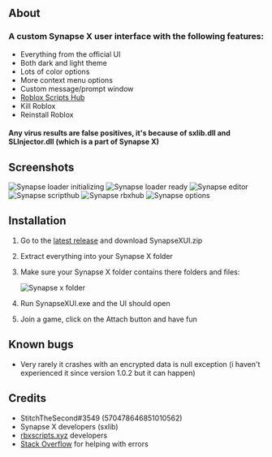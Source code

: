 ## About
### A custom Synapse X user interface with the following features:
- Everything from the official UI
- Both dark and light theme
- Lots of color options
- More context menu options
- Custom message/prompt window
- [Roblox Scripts Hub](https://rbxscripts.xyz/)
- Kill Roblox
- Reinstall Roblox

#### Any virus results are false positives, it's because of sxlib.dll and SLInjector.dll (which is a part of Synapse X)

## Screenshots
![Synapse loader initializing](https://user-images.githubusercontent.com/42714453/138700720-5b2bec2b-b3fb-498d-bf32-d8b20c60e94e.png)
![Synapse loader ready](https://user-images.githubusercontent.com/42714453/138700742-446dc4c2-72fd-4c16-8538-23b30dfcb1b3.png)
![Synapse editor](https://user-images.githubusercontent.com/42714453/138700790-053fa87f-eff4-4bc3-b9ed-2375ca751f1a.png)
![Synapse scripthub](https://user-images.githubusercontent.com/42714453/138700828-e4a6daed-a4ff-4b3f-9d90-670b4c86c356.png)
![Synapse rbxhub](https://user-images.githubusercontent.com/42714453/138700857-cb1b646c-3c5b-4279-859a-b1fb7712a926.png)
![Synapse options](https://user-images.githubusercontent.com/42714453/138700881-f83e3994-989a-4a07-8650-c5c8299e85f3.png)

## Installation
1. Go to the [latest release](https://github.com/casperb123/SynapseXUI/releases/latest) and download SynapseXUI.zip
2. Extract everything into your Synapse X folder
3. Make sure your Synapse X folder contains there folders and files:

    ![Synapse x folder](https://user-images.githubusercontent.com/42714453/140601088-875d6cbd-ad6d-41fb-bcfe-06ae5a4232b5.png)
    
4. Run SynapseXUI.exe and the UI should open
5. Join a game, click on the Attach button and have fun

## Known bugs
- Very rarely it crashes with an encrypted data is null exception (i haven't experienced it since version 1.0.2 but it can happen)

## Credits
- StitchTheSecond#3549 (570478646851010562)
- Synapse X developers (sxlib)
- [rbxscripts.xyz](https://rbxscripts.xyz/) developers
- [Stack Overflow](https://stackoverflow.com) for helping with errors
